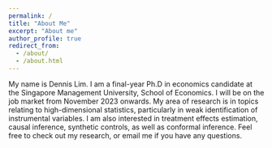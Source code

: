 ```yaml
---
permalink: /
title: "About Me"
excerpt: "About me"
author_profile: true
redirect_from: 
  - /about/
  - /about.html
---
```

My name is Dennis Lim. I am a final-year Ph.D in economics candidate at the Singapore Management University, School of Economics. I will be on the job market from November 2023 onwards. My area of research is in topics relating to high-dimensional statistics, particularly in weak identification of instrumental variables. I am also interested in treatment effects estimation, causal inference, synthetic controls, as well as conformal inference. Feel free to check out my research, or email me if you have any questions.
